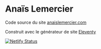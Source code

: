 # Anaïs Lemercier

Code source du site [anaislemercier.com](https://anaislemercier.com/)

Construit avec le générateur de site [Eleventy](https://www.11ty.dev/)

[![Netlify Status](https://api.netlify.com/api/v1/badges/c01a187f-d226-4146-95a3-3995f9888550/deploy-status)](https://app.netlify.com/sites/portfolio-anais/deploys)
